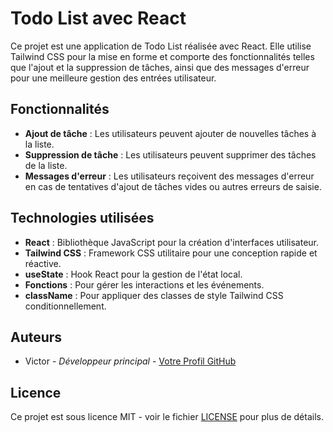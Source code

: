 # Todo List avec React

Ce projet est une application de Todo List réalisée avec React. Elle utilise Tailwind CSS pour la mise en forme et comporte des fonctionnalités telles que l'ajout et la suppression de tâches, ainsi que des messages d'erreur pour une meilleure gestion des entrées utilisateur.

## Fonctionnalités

- **Ajout de tâche** : Les utilisateurs peuvent ajouter de nouvelles tâches à la liste.
- **Suppression de tâche** : Les utilisateurs peuvent supprimer des tâches de la liste.
- **Messages d'erreur** : Les utilisateurs reçoivent des messages d'erreur en cas de tentatives d'ajout de tâches vides ou autres erreurs de saisie.

## Technologies utilisées

- **React** : Bibliothèque JavaScript pour la création d'interfaces utilisateur.
- **Tailwind CSS** : Framework CSS utilitaire pour une conception rapide et réactive.
- **useState** : Hook React pour la gestion de l'état local.
- **Fonctions** : Pour gérer les interactions et les événements.
- **className** : Pour appliquer des classes de style Tailwind CSS conditionnellement.



## Auteurs

- Victor - *Développeur principal* - [Votre Profil GitHub]([https://github.com/votre-utilisateur](https://github.com/VictorLuigi27))

## Licence

Ce projet est sous licence MIT - voir le fichier [LICENSE](LICENSE) pour plus de détails.
